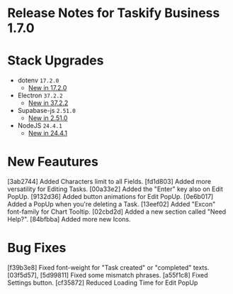 # Release Notes for Taskify Business 1.7.0

# Stack Upgrades

- dotenv `17.2.0`
   - [New in 17.2.0](https://www.npmjs.com/package/dotenv/v/17.2.0)
- Electron `37.2.2`
  - [New in 37.2.2](https://github.com/electron/electron/releases/tag/v37.2.2)
- Supabase-js `2.51.0`
  - [New in 2.51.0](https://github.com/supabase/supabase-js/releases/tag/v2.51.0)
- NodeJS `24.4.1`
  - [New in 24.4.1](https://github.com/nodejs/node/releases/tag/v24.4.1)

# New Feautures

[3ab2744] Added Characters limit to all Fields.
[fd1d803] Added more versatility for Editing Tasks.
[00a33e2] Added the "Enter" key also on Edit PopUp.
[9132d36] Added button animations for Edit PopUp.
[0e6b017] Added a PopUp when you're deleting a Task.
[13eef02] Added "Excon" font-family for Chart Tooltip.
[02cbd2d] Added a new section called "Need Help?".
[84bfbba] Added more new Icons.

# Bug Fixes
[f39b3e8] Fixed font-weight for "Task created" or "completed" texts.
[03f5d57], [5d99811] Fixed some mismatch phrases.
[a55f1c8] Fixed Settings button.
[cf35872] Reduced Loading Time for Edit PopUp